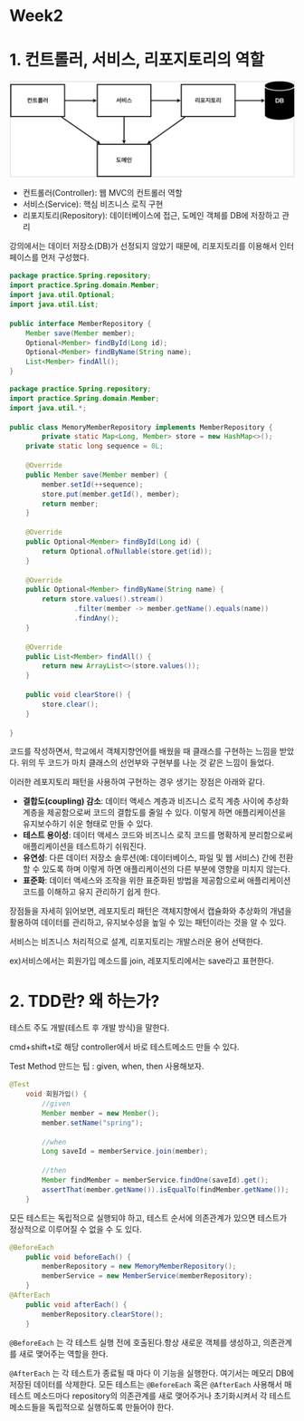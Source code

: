 # Week2

# 1. 컨트롤러, 서비스, 리포지토리의 역할

![Untitled](WIL2.png)

- 컨트롤러(Controller): 웹 MVC의 컨트롤러 역할
- 서비스(Service): 핵심 비즈니스 로직 구현
- 리포지토리(Repository): 데이터베이스에 접근, 도메인 객체를 DB에 저장하고 관리

강의에서는 데이터 저장소(DB)가 선정되지 않았기 때문에, 리포지토리를 이용해서 인터페이스를 먼저 구성했다.

```java
package practice.Spring.repository;
import practice.Spring.domain.Member;
import java.util.Optional;
import java.util.List;

public interface MemberRepository {
    Member save(Member member);
    Optional<Member> findById(Long id);
    Optional<Member> findByName(String name);
    List<Member> findAll();
}
```

```java
package practice.Spring.repository;
import practice.Spring.domain.Member;
import java.util.*;

public class MemoryMemberRepository implements MemberRepository {
		private static Map<Long, Member> store = new HashMap<>();
    private static long sequence = 0L;

    @Override
    public Member save(Member member) {
        member.setId(++sequence);
        store.put(member.getId(), member);
        return member;
    }

    @Override
    public Optional<Member> findById(Long id) {
        return Optional.ofNullable(store.get(id));
    }

    @Override
    public Optional<Member> findByName(String name) {
        return store.values().stream()
                .filter(member -> member.getName().equals(name))
                .findAny();
    }

    @Override
    public List<Member> findAll() {
        return new ArrayList<>(store.values());
    }

    public void clearStore() {
        store.clear();
    }

}
```

코드를 작성하면서, 학교에서 객체지향언어를 배웠을 때 클래스를 구현하는 느낌을 받았다. 위의 두 코드가 마치 클래스의 선언부와 구현부를 나눈 것 같은 느낌이 들었다.

이러한 레포지토리 패턴을 사용하여 구현하는 경우 생기는 장점은 아래와 같다.

- **결합도(coupling) 감소**: 데이터 액세스 계층과 비즈니스 로직 계층 사이에 추상화 계층을 제공함으로써 코드의 결합도를 줄일 수 있다. 이렇게 하면 애플리케이션을 유지보수하기 쉬운 형태로 만들 수 있다.
- **테스트 용이성**: 데이터 액세스 코드와 비즈니스 로직 코드를 명확하게 분리함으로써 애플리케이션을 테스트하기 쉬워진다.
- **유연성**: 다른 데이터 저장소 솔루션(예: 데이터베이스, 파일 및 웹 서비스) 간에 전환할 수 있도록 하며 이렇게 하면 애플리케이션의 다른 부분에 영향을 미치지 않는다.
- **표준화**: 데이터 액세스와 조작을 위한 표준화된 방법을 제공함으로써 애플리케이션 코드를 이해하고 유지 관리하기 쉽게 한다.

장점들을 자세히 읽어보면, 레포지토리 패턴은 객체지향에서 캡슐화와 추상화의 개념을 활용하여 데이터를 관리하고, 유지보수성을 높일 수 있는 패턴이라는 것을 알 수 있다.

서비스는 비즈니스 처리적으로 설계, 리포지토리는 개발스러운 용어 선택한다.

ex)서비스에서는 회원가입 메소드를 join, 레포지토리에서는 save라고 표현한다.

# 2. TDD란? 왜 하는가?

테스트 주도 개발(테스트 후 개발 방식)을 말한다.

cmd+shift+t로 해당 controller에서 바로 테스트메소드 만들 수 있다.

Test Method 만드는 팁 : given, when, then 사용해보자.

```java
@Test
    void 회원가입() {
        //given
        Member member = new Member();
        member.setName("spring");

        //when
        Long saveId = memberService.join(member);

        //then
        Member findMember = memberService.findOne(saveId).get();
        assertThat(member.getName()).isEqualTo(findMember.getName());
    }
```

모든 테스트는 독립적으로 실행되야 하고, 테스트 순서에 의존관계가 있으면 테스트가 정상적으로 이루어질 수 없을 수 도 있다.

```java
@BeforeEach
    public void beforeEach() {
        memberRepository = new MemoryMemberRepository();
        memberService = new MemberService(memberRepository);
    }
@AfterEach
    public void afterEach() {
        memberRepository.clearStore();
    }
```

`@BeforeEach` 는 각 테스트 실행 전에 호출된다.항상 새로운 객체를 생성하고, 의존관계를 새로 맺어주는 역할을 한다.

`@AfterEach` 는 각 테스트가 종료될 때 마다 이 기능을 실행한다. 여기서는 메모리 DB에 저장된 데이터를 삭제한다.
모든 테스트는 `@BeforeEach` 혹은 `@AfterEach` 사용해서 매 테스트 메소드마다 repository의 의존관계를 새로 맺어주거나 초기화시켜서 각 테스트 메소드들을 독립적으로 실행하도록 만들어야 한다.

